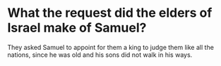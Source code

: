# What the request did the elders of Israel make of Samuel?

They asked Samuel to appoint for them a king to judge them like all the nations, since he was old and his sons did not walk in his ways.
